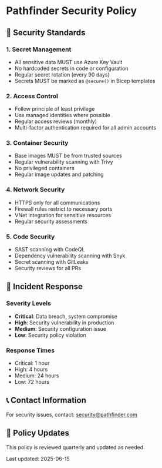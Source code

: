 # Pathfinder Security Policy

## 🔐 Security Standards

### 1. Secret Management
- All sensitive data MUST use Azure Key Vault
- No hardcoded secrets in code or configuration
- Regular secret rotation (every 90 days)
- Secrets MUST be marked as `@secure()` in Bicep templates

### 2. Access Control
- Follow principle of least privilege
- Use managed identities where possible
- Regular access reviews (monthly)
- Multi-factor authentication required for all admin accounts

### 3. Container Security
- Base images MUST be from trusted sources
- Regular vulnerability scanning with Trivy
- No privileged containers
- Regular image updates and patching

### 4. Network Security
- HTTPS only for all communications
- Firewall rules restrict to necessary ports
- VNet integration for sensitive resources
- Regular security assessments

### 5. Code Security
- SAST scanning with CodeQL
- Dependency vulnerability scanning with Snyk
- Secret scanning with GitLeaks
- Security reviews for all PRs

## 🚨 Incident Response

### Severity Levels
- **Critical**: Data breach, system compromise
- **High**: Security vulnerability in production
- **Medium**: Security configuration issue
- **Low**: Security policy violation

### Response Times
- Critical: 1 hour
- High: 4 hours
- Medium: 24 hours
- Low: 72 hours

## 📞 Contact Information

For security issues, contact: security@pathfinder.com

## 🔄 Policy Updates

This policy is reviewed quarterly and updated as needed.

Last updated: 2025-06-15
